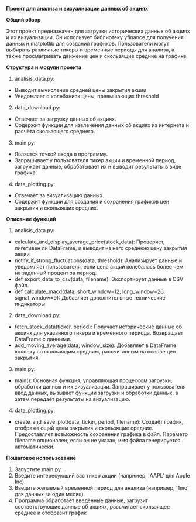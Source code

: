 **Проект для анализа и визуализации данных об акциях**


**Общий обзор**

Этот проект предназначен для загрузки исторических данных об акциях и их визуализации. Он использует библиотеку 
yfinance для получения данных и matplotlib для создания графиков. Пользователи могут выбирать различные тикеры и 
временные периоды для анализа, а также просматривать движение цен и скользящие средние на графике.


**Структура и модули проекта**

1. analisis_data.py:
- Выводит вычисление средней цены закрытия акции
- Уведомляет о колебаниях цены, превышающих threshold

2. data_download.py:
- Отвечает за загрузку данных об акциях.
- Содержит функции для извлечения данных об акциях из интернета и расчёта скользящего среднего.

3. main.py:
- Является точкой входа в программу.
- Запрашивает у пользователя тикер акции и временной период, загружает данные, обрабатывает их и выводит результаты в виде графика.

4. data_plotting.py:
- Отвечает за визуализацию данных.
- Содержит функции для создания и сохранения графиков цен закрытия и скользящих средних.


**Описание функций**

1. analisis_data.py:
- calculate_and_display_average_price(stock_data): Проверяет, лигетивен ли DataFrame, и выводит из него среднюю цену
закрытия акции
- notify_if_strong_fluctuations(data, threshold): Анализирует данные и уведомляет пользователя, если цена акций 
колебалась более чем на заданный процент за период.
- def export_data_to_csv(data, filename): Экспортирует данные в CSV файл.
- def calculate_macd(data, short_window=12, long_window=26, signal_window=9): Добавляет дополнительные 
технические индикаторы

2. data_download.py:
- fetch_stock_data(ticker, period): Получает исторические данные об акциях для указанного тикера и временного периода. 
Возвращает DataFrame с данными.
- add_moving_average(data, window_size): Добавляет в DataFrame колонку со скользящим средним, рассчитанным на основе 
цен закрытия.

3. main.py:
- main(): Основная функция, управляющая процессом загрузки, обработки данных и их визуализации. Запрашивает у 
пользователя ввод данных, вызывает функции загрузки и обработки данных, а затем передаёт результаты на визуализацию.

4. data_plotting.py:
- create_and_save_plot(data, ticker, period, filename): Создаёт график, отображающий цены закрытия и скользящие средние. 
Предоставляет возможность сохранения графика в файл. Параметр filename опционален; если он не указан, имя файла 
генерируется автоматически.


**Пошаговое использование**
1. Запустите main.py.
2. Введите интересующий вас тикер акции (например, 'AAPL' для Apple Inc).
3. Введите желаемый временной период для анализа (например, '1mo' для данных за один месяц).
4. Программа обработает введённые данные, загрузит соответствующие данные об акциях, рассчитает скользящее среднее и отобразит график